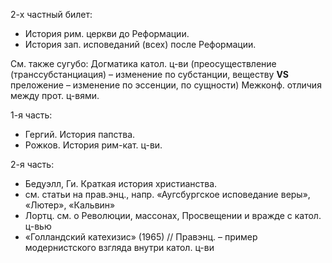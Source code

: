 
2-х частный билет:

- История рим. церкви до Реформации. 
- История зап. исповеданий (всех) после Реформации.

См. также сугубо:
Догматика катол. ц-ви (преосуществление (транссубстанциация) – изменение по субстанции, веществу **VS** преложение – изменение по эссенции, по сущности)
Межконф. отличия между прот. ц-вями.

1-я часть:

- Гергий. История папства.
- Рожков. История рим-кат. ц-ви.

2-я часть:

- Бедуэлл, Ги. Краткая история христианства.
- см. статьи на прав.энц., напр. «Аугсбургское исповедание веры», «Лютер», «Кальвин»
- Лортц. см. о Революции, массонах, Просвещении и вражде с катол. ц-вью
- «Голландский катехизис» (1965) // Правэнц. – пример модернистского взгляда внутри катол. ц-ви
